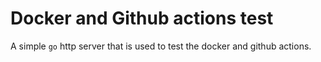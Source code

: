 # Docker and Github actions test

A simple `go` http server that is used to test the docker and github actions.
